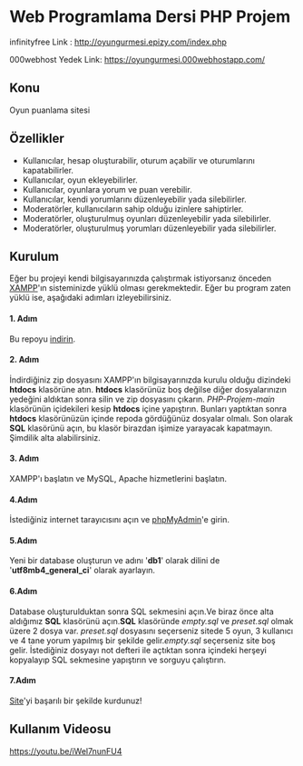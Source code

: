 # Web Programlama Dersi PHP Projem

infinityfree Link : http://oyungurmesi.epizy.com/index.php

000webhost Yedek Link: https://oyungurmesi.000webhostapp.com/

## Konu
  Oyun puanlama sitesi

## Özellikler
  - Kullanıcılar, hesap oluşturabilir, oturum açabilir ve oturumlarını kapatabilirler.
  - Kullanıcılar, oyun ekleyebilirler.
  - Kullanıcılar, oyunlara yorum ve puan verebilir.
  - Kullanıcılar, kendi yorumlarını düzenleyebilir yada silebilirler.
  - Moderatörler, kullanıcıların sahip olduğu izinlere sahiptirler.
  - Moderatörler, oluşturulmuş oyunları düzenleyebilir yada silebilirler.
  - Moderatörler, oluşturulmuş yorumları düzenleyebilir yada silebilirler.

## Kurulum

Eğer bu projeyi kendi bilgisayarınızda çalıştırmak istiyorsanız önceden [XAMPP](https://www.apachefriends.org/)'ın sisteminizde yüklü olması gerekmektedir. Eğer bu program zaten yüklü ise, aşağıdaki adımları izleyebilirsiniz.

#### 1. Adım

Bu repoyu [indirin](https://github.com/enfyna/PHP-Projem/archive/refs/heads/main.zip).

#### 2. Adım

İndirdiğiniz zip dosyasını XAMPP'ın bilgisayarınızda kurulu olduğu dizindeki **htdocs** klasörüne atın.
**htdocs** klasörünüz boş değilse diğer dosyalarınızın yedeğini aldıktan sonra silin ve zip dosyasını çıkarın. *PHP-Projem-main* klasörünün içidekileri kesip **htdocs** içine yapıştırın. Bunları yaptıktan sonra **htdocs** klasörünüzün içinde repoda gördüğünüz dosyalar olmalı. Son olarak **SQL** klasörünü açın, bu klasör birazdan işimize yarayacak kapatmayın. Şimdilik alta alabilirsiniz.

#### 3. Adım 

XAMPP'ı başlatın ve MySQL, Apache hizmetlerini başlatın.

#### 4.Adım

İstediğiniz internet tarayıcısını açın ve [phpMyAdmin](http://localhost/phpmyadmin/)'e girin.

#### 5.Adım

Yeni bir database oluşturun ve adını '**db1**' olarak dilini de '**utf8mb4_general_ci**' olarak ayarlayın.

#### 6.Adım

Database oluşturulduktan sonra SQL sekmesini açın.Ve biraz önce alta aldığımız **SQL** klasörünü açın.**SQL** klasöründe *empty.sql* ve *preset.sql* olmak üzere 2 dosya var. *preset.sql* dosyasını seçerseniz sitede 5 oyun, 3 kullanıcı ve 4 tane yorum yapılmış bir şekilde gelir.*empty.sql* seçerseniz site boş gelir. İstediğiniz dosyayı not defteri ile açtıktan sonra içindeki herşeyi kopyalayıp SQL sekmesine yapıştırın ve sorguyu çalıştırın.

#### 7.Adım

[Site](http://localhost/)'yi başarılı bir şekilde kurdunuz!

## Kullanım Videosu

https://youtu.be/iWel7nunFU4

